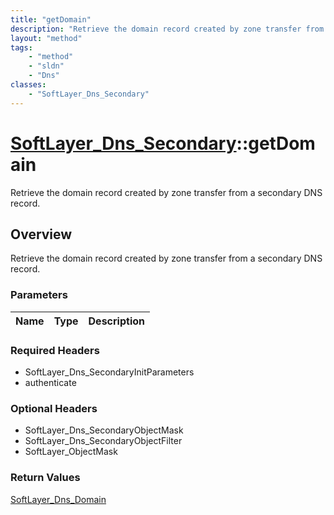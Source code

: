 ```yaml
---
title: "getDomain"
description: "Retrieve the domain record created by zone transfer from a secondary DNS record."
layout: "method"
tags:
    - "method"
    - "sldn"
    - "Dns"
classes:
    - "SoftLayer_Dns_Secondary"
---
```

# [SoftLayer_Dns_Secondary](/reference/services/SoftLayer_Dns_Secondary)::getDomain

Retrieve the domain record created by zone transfer from a secondary DNS record.


## Overview 
Retrieve the domain record created by zone transfer from a secondary DNS record.

### Parameters 
|Name | Type | Description |
| --- | --- | --- |


### Required Headers
* SoftLayer_Dns_SecondaryInitParameters
* authenticate

### Optional Headers
* SoftLayer_Dns_SecondaryObjectMask
* SoftLayer_Dns_SecondaryObjectFilter
* SoftLayer_ObjectMask

### Return Values
<a href='/reference/datatypes/SoftLayer_Dns_Domain'>SoftLayer_Dns_Domain </a>

